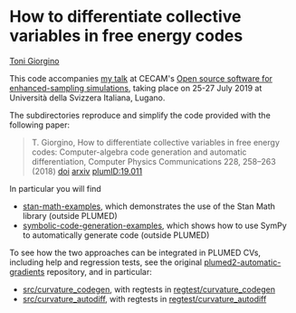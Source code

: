 How to differentiate collective variables in free energy codes
=============================

[Toni Giorgino](https://www.giorginolab.it)

This code accompanies [my talk](plumed2019_autodiff_r7.pdf)
at CECAM's [Open source software for enhanced-sampling simulations](https://www.cecam.org/workshop1749/),
taking place on 25-27 July 2019 at Università della Svizzera Italiana,
Lugano.

The subdirectories reproduce and simplify the code provided  with
the following paper:

> T. Giorgino, How to differentiate collective variables in free energy codes: Computer-algebra code generation and automatic differentiation, Computer Physics Communications 228, 258–263 (2018) [doi](http://dx.doi.org/10.1016/j.cpc.2018.02.017) [arxiv](https://arxiv.org/abs/1709.06780) [plumID:19.011](https://www.plumed-nest.org/eggs/19/011/)

In particular you will find

* [stan-math-examples](stan-math-examples), which demonstrates the use of the Stan Math library (outside PLUMED)
* [symbolic-code-generation-examples](symbolic-code-generation-examples), which shows how to use SymPy to automatically generate code (outside PLUMED)

To see how the two approaches can be integrated in PLUMED CVs, including help and regression tests, see the original [plumed2-automatic-gradients](https://github.com/tonigi/plumed2-automatic-gradients) repository, and in particular:

* [src/curvature_codegen](https://github.com/tonigi/plumed2-automatic-gradients/tree/automatic-gradient-computation/src/curvature_codegen), with regtests in  [regtest/curvature_codegen](https://github.com/tonigi/plumed2-automatic-gradients/tree/automatic-gradient-computation/regtest/curvature_codegen) 
* [src/curvature_autodiff](https://github.com/tonigi/plumed2-automatic-gradients/tree/automatic-gradient-computation/src/curvature_autodiff), with regtests in 
[regtest/curvature_autodiff](https://github.com/tonigi/plumed2-automatic-gradients/tree/automatic-gradient-computation/regtest/curvature_autodiff)




